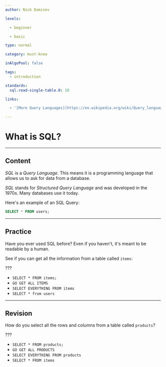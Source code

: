 ```yaml
---
author: Nick Daminov

levels:

  - beginner

  - basic

type: normal

category: must-know

inAlgoPool: false

tags:
  - introduction

standards:
  sql.read-single-table.0: 10

links:

  - '[More Query Languages](https://en.wikipedia.org/wiki/Query_language){website}'

---
```


# What is SQL?

---
## Content

*SQL* is a *Query Language*. This means it is a programming language that allows us to ask for data from a database.

*SQL* stands for *Structured Query Language* and was developed in the 1970s. Many databases use it today.

Here's an example of an SQL Query:

```sql
SELECT * FROM users;
```

---
## Practice

Have you ever used SQL before? Even if you haven't, it's meant to be readable by a human.

See if you can get all the information from a table called `items`:

???


* `SELECT * FROM items;`
* `GO GET ALL ITEMS`
* `SELECT EVERYTHING FROM items`
* `SELECT * from users`

---
## Revision

How do you select all the rows and columns from a table called `products`?

???


* `SELECT * FROM products;`
* `GO GET ALL PRODUCTS`
* `SELECT EVERYTHING FROM products`
* `SELECT * FROM items`
